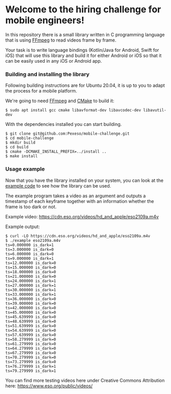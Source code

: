 # Welcome to the hiring challenge for mobile engineers!

In this repository there is a small library written in C programming language that is using [FFmpeg](https://ffmpeg.org/) to read videos frame by frame. 

Your task is to write language bindings (Kotlin/Java for Android, Swift for iOS) that will use this library and build it for either Android or iOS so that it can be easily used in any iOS or Android app.

### Building and installing the library

Following building instructions are for Ubuntu 20.04, it is up to you to adapt the process for a mobile platform.

We're going to need [FFmpeg](https://ffmpeg.org/) and [CMake](https://cmake.org/) to build it:

    $ sudo apt install gcc cmake libavformat-dev libavcodec-dev libavutil-dev

With the dependencies installed you can start building.

    $ git clone git@github.com:Pexeso/mobile-challenge.git
    $ cd mobile-challenge
    $ mkdir build
    $ cd build
    $ cmake -DCMAKE_INSTALL_PREFIX=../install ..
    $ make install


### Usage example

Now that you have the library installed on your system, you can look at the [example code](example/main.c) to see how the library can be used.

The example program takes a video as an argument and outputs a timestamp of each keyframe together with an information whether the frame is too dark or not.

Example video: https://cdn.eso.org/videos/hd_and_apple/eso2109a.m4v

Example output:

    $ curl -LO https://cdn.eso.org/videos/hd_and_apple/eso2109a.m4v
    $ ./example eso2109a.m4v
    ts=0.000000 is_dark=1
    ts=3.000000 is_dark=0
    ts=6.000000 is_dark=0
    ts=9.000000 is_dark=1
    ts=12.000000 is_dark=0
    ts=15.000000 is_dark=0
    ts=18.000000 is_dark=0
    ts=21.000000 is_dark=0
    ts=24.000000 is_dark=1
    ts=27.000000 is_dark=1
    ts=30.000000 is_dark=1
    ts=33.000000 is_dark=1
    ts=36.000000 is_dark=0
    ts=39.000000 is_dark=0
    ts=42.000000 is_dark=0
    ts=45.000000 is_dark=0
    ts=45.639999 is_dark=0
    ts=48.639999 is_dark=0
    ts=51.639999 is_dark=0
    ts=54.639999 is_dark=0
    ts=57.639999 is_dark=0
    ts=58.279999 is_dark=0
    ts=61.279999 is_dark=0
    ts=64.279999 is_dark=0
    ts=67.279999 is_dark=0
    ts=70.279999 is_dark=0
    ts=73.279999 is_dark=0
    ts=76.279999 is_dark=1
    ts=79.279999 is_dark=1

You can find more testing videos here under Creative Commons Attribution here: https://www.eso.org/public/videos/
